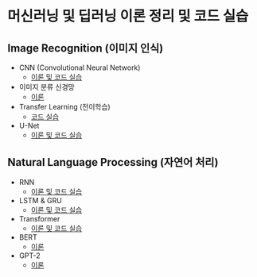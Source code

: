 # 머신러닝 및 딥러닝 이론 정리 및 코드 실습

## Image Recognition (이미지 인식)
- CNN (Convolutional Neural Network)
  - [이론 및 코드 실습](https://github.com/JKyeob/deeplearning_study_practice/blob/main/Image_CNN.ipynb)
- 이미지 분류 신경망
  - [이론](https://github.com/JKyeob/deeplearning_study_practice/blob/main/Image_%EC%9D%B4%EB%AF%B8%EC%A7%80%EB%B6%84%EB%A5%98%EC%8B%A0%EA%B2%BD%EB%A7%9D.ipynb)
- Transfer Learning (전이학습)
  - [코드 실습](https://github.com/JKyeob/deeplearning_study_practice/blob/main/Image_TransferLearning(%EC%A0%84%EC%9D%B4%ED%95%99%EC%8A%B5).ipynb)
- U-Net
  - [이론 및 코드 실습](https://github.com/JKyeob/deeplearning_study_practice/blob/main/Image_UNet.ipynb)

## Natural Language Processing (자연어 처리)
- RNN
  - [이론 및 코드 실습](https://github.com/JKyeob/deeplearning_study_practice/blob/main/NLP_RNN.ipynb)
- LSTM & GRU
  - [이론 및 코드 실습](https://github.com/JKyeob/deeplearning_study_practice/blob/main/LSTM%26GRU.ipynb)
- Transformer
  - [이론 및 코드 실습](https://github.com/JKyeob/deeplearning_study_practice/blob/main/NLP_Transformer.ipynb)
- BERT
  - [이론](https://github.com/JKyeob/deeplearning_study_practice/blob/main/NLP_BERT.ipynb)
- GPT-2
  - [이론](https://github.com/JKyeob/deeplearning_study_practice/blob/main/NLP_GPT-2.ipynb)
